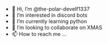 - 👋 Hi, I’m @the-polar-develf1337
- 👀 I’m interested in discord bots
- 🌱 I’m currently learning python
- 💞️ I’m looking to collaborate on XMAS
- 📫 How to reach me ...

<!---
the-polar-develf1337/the-polar-develf1337 is a ✨ special ✨ repository because its `README.md` (this file) appears on your GitHub profile.
You can click the Preview link to take a look at your changes.
--->
